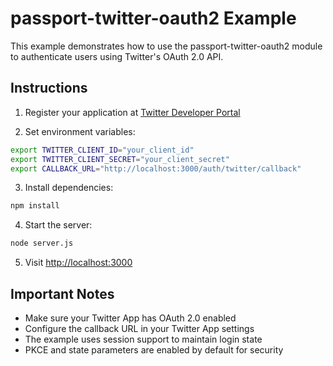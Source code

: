 # passport-twitter-oauth2 Example

This example demonstrates how to use the passport-twitter-oauth2 module to authenticate users using Twitter's OAuth 2.0 API.

## Instructions

1. Register your application at [Twitter Developer Portal](https://developer.twitter.com/en/portal/dashboard)

2. Set environment variables:
```bash
export TWITTER_CLIENT_ID="your_client_id"
export TWITTER_CLIENT_SECRET="your_client_secret"
export CALLBACK_URL="http://localhost:3000/auth/twitter/callback"
```

3. Install dependencies:
```bash
npm install
```

4. Start the server:
```bash
node server.js
```

5. Visit [http://localhost:3000](http://localhost:3000)

## Important Notes

- Make sure your Twitter App has OAuth 2.0 enabled
- Configure the callback URL in your Twitter App settings
- The example uses session support to maintain login state
- PKCE and state parameters are enabled by default for security 